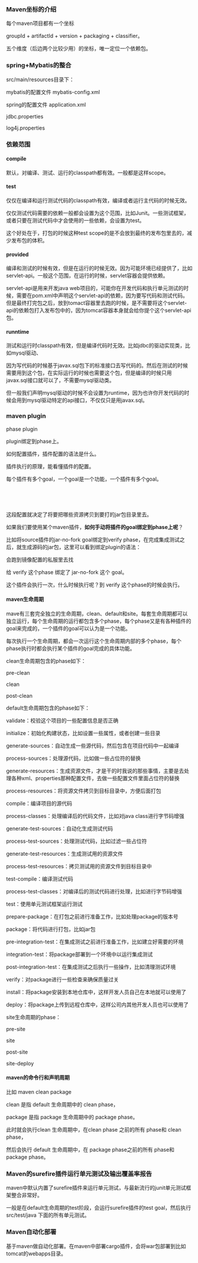 ### Maven坐标的介绍

每个maven项目都有一个坐标

groupId + artifactId + version + packaging + classifier。

五个维度（后边两个比较少用）的坐标，唯一定位一个依赖包。



### spring+Mybatis的整合

src/main/resources目录下：

mybatis的配置文件 mybatis-config.xml

spring的配置文件 application.xml

jdbc.properties

log4j.properties

### 依赖范围

<scope></scope>

#### compile

默认，对编译、测试、运行的classpath都有效。一般都是这样scope。

#### test

仅仅在编译和运行测试代码的classpath有效，编译或者运行主代码的时候无效。

仅仅测试代码需要的依赖一般都会设置为这个范围，比如Junit。一些测试框架，或者只要在测试代码中才会使用的一些依赖，会设置为test。

这个好处在于，打包的时候这种test scope的是不会放到最终的发布包里去的，减少发布包的体积。

#### provided

编译和测试的时候有效，但是在运行的时候无效。因为可能环境已经提供了，比如servlet-api。一般这个范围，在运行的时候，servlet容器会提供依赖。

servlet-api是用来开发java web项目的，可能你在开发代码和执行单元测试的时候，需要在pom.xml中声明这个servlet-api的依赖，因为要写代码和测试代码。但是最终打完包之后，放到tomact容器里去跑的时候，是不需要将这个servlet-api的依赖包打入发布包中的，因为tomcat容器本身就会给你提个这个servlet-api包。

#### runntime

测试和运行时classpath有效，但是编译代码时无效。比如jdbc的驱动实现类，比如mysql驱动、

因为写代码的时候基于javax.sql包下的标准接口去写代码的。然后在测试的时候需要用到这个包，在实际运行的时候也需要这个包，但是编译的时候只用javax.sql接口就可以了，不需要mysql驱动类。

但一般我们声明mysql驱动的时候不会设置为runtime，因为也许你开发代码的时候会用到mysql驱动特定的api接口，不仅仅只是用javax.sql。

### maven plugin

phase plugin

plugin绑定到phase上。

如何配置插件，插件配置的语法是什么。

插件执行的原理，能看懂插件的配置。

每个插件有多个goal，一个goal是一个功能，一个插件有多个goal。

<resources>	

​	<resource>

​	</resource>

</resources>

这段配置就决定了将要把哪些资源拷贝到要打的jar包目录里去。



如果我们要使用某个maven插件，**如何手动将插件的goal绑定到phase上呢**？



比如将source插件的jar-no-fork goal绑定到verify phase，在完成集成测试之后，就生成源码的jar包，这里可以看到绑定plugin的语法：



会跑到镜像配置的私服里去找



给 verify 这个phase 绑定了 jar-no-fork  这个 goal。

这个插件会执行一次，什么时候执行呢？到 verify 这个phase的时候会执行。

#### maven生命周期

mave有三套完全独立的生命周期，clean、default和site。每套生命周期都可以独立运行，每个生命周期的运行都包含多个phase，每个phase又是有各种插件的goal来完成的，一个插件的goal可以认为是一个功能。

每次执行一个生命周期，都会一次运行这个生命周期内部的多个phase，每个phase执行时都会执行某个插件的goal完成的具体功能。

clean生命周期包含的phase如下：

 

pre-clean

clean

post-clean

 

default生命周期包含的phase如下：

 

validate：校验这个项目的一些配置信息是否正确

initialize：初始化构建状态，比如设置一些属性，或者创建一些目录

generate-sources：自动生成一些源代码，然后包含在项目代码中一起编译

process-sources：处理源代码，比如做一些占位符的替换

generate-resources：生成资源文件，才是干的时我说的那些事情，主要是去处理各种xml、properties那种配置文件，去做一些配置文件里面占位符的替换

process-resources：将资源文件拷贝到目标目录中，方便后面打包

compile：编译项目的源代码

process-classes：处理编译后的代码文件，比如对java class进行字节码增强

generate-test-sources：自动化生成测试代码

process-test-sources：处理测试代码，比如过滤一些占位符

generate-test-resources：生成测试用的资源文件

process-test-resources：拷贝测试用的资源文件到目标目录中

test-compile：编译测试代码

process-test-classes：对编译后的测试代码进行处理，比如进行字节码增强

test：使用单元测试框架运行测试

prepare-package：在打包之前进行准备工作，比如处理package的版本号

package：将代码进行打包，比如jar包

pre-integration-test：在集成测试之前进行准备工作，比如建立好需要的环境

integration-test：将package部署到一个环境中以运行集成测试

post-integration-test：在集成测试之后执行一些操作，比如清理测试环境

verify：对package进行一些检查来确保质量过关

install：将package安装到本地仓库中，这样开发人员自己在本地就可以使用了

deploy：将package上传到远程仓库中，这样公司内其他开发人员也可以使用了

 

site生命周期的phase：

 

pre-site

site

post-site

site-deploy

####  maven的命令行和声明周期

比如 maven clean package

clean 是指 default 生命周期中的 clean phase，

package 是指 package 生命周期中的 package phase。

此时就会执行clean 生命周期中，在clean phase 之前的所有 phase和 clean phase，

然后会执行 default 生命周期中，在  package phase之前的所有 phase和  package phase。

### Maven的surefire插件运行单元测试及输出覆盖率报告

maven中默认内置了surefire插件来运行单元测试，与最新流行的junit单元测试框架整合非常好。

一般是在default生命周期的test阶段，会运行surefire插件的test  goal，然后执行 src/test/java 下面的所有单元测试。

### Maven自动化部署

基于maven做自动化部署。在maven中部署cargo插件，会将war包部署到比如tomcat的webapps目录。
